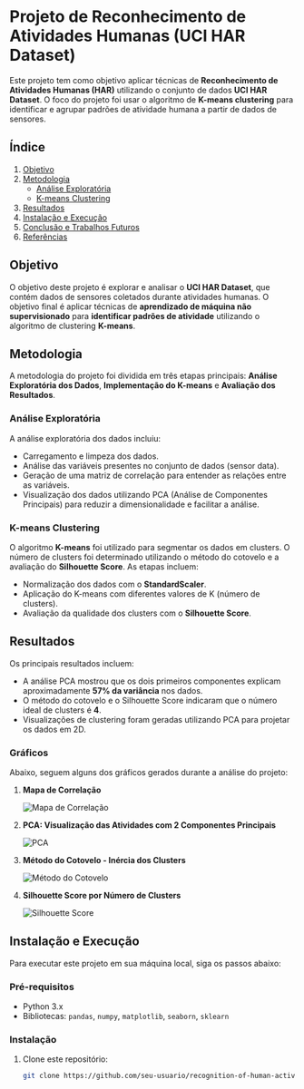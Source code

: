 # Projeto de Reconhecimento de Atividades Humanas (UCI HAR Dataset)

Este projeto tem como objetivo aplicar técnicas de **Reconhecimento de Atividades Humanas (HAR)** utilizando o conjunto de dados **UCI HAR Dataset**. O foco do projeto foi usar o algoritmo de **K-means clustering** para identificar e agrupar padrões de atividade humana a partir de dados de sensores.

## Índice

1. [Objetivo](#objetivo)
2. [Metodologia](#metodologia)
   - [Análise Exploratória](#análise-exploratória)
   - [K-means Clustering](#k-means-clustering)
3. [Resultados](#resultados)
4. [Instalação e Execução](#instalação-e-execução)
5. [Conclusão e Trabalhos Futuros](#conclusão-e-trabalhos-futuros)
6. [Referências](#referências)

## Objetivo

O objetivo deste projeto é explorar e analisar o **UCI HAR Dataset**, que contém dados de sensores coletados durante atividades humanas. O objetivo final é aplicar técnicas de **aprendizado de máquina não supervisionado** para **identificar padrões de atividade** utilizando o algoritmo de clustering **K-means**.

## Metodologia

A metodologia do projeto foi dividida em três etapas principais: **Análise Exploratória dos Dados**, **Implementação do K-means** e **Avaliação dos Resultados**.

### Análise Exploratória

A análise exploratória dos dados incluiu:
- Carregamento e limpeza dos dados.
- Análise das variáveis presentes no conjunto de dados (sensor data).
- Geração de uma matriz de correlação para entender as relações entre as variáveis.
- Visualização dos dados utilizando PCA (Análise de Componentes Principais) para reduzir a dimensionalidade e facilitar a análise.

### K-means Clustering

O algoritmo **K-means** foi utilizado para segmentar os dados em clusters. O número de clusters foi determinado utilizando o método do cotovelo e a avaliação do **Silhouette Score**. As etapas incluem:
- Normalização dos dados com o **StandardScaler**.
- Aplicação do K-means com diferentes valores de K (número de clusters).
- Avaliação da qualidade dos clusters com o **Silhouette Score**.

## Resultados

Os principais resultados incluem:
- A análise PCA mostrou que os dois primeiros componentes explicam aproximadamente **57% da variância** nos dados.
- O método do cotovelo e o Silhouette Score indicaram que o número ideal de clusters é **4**.
- Visualizações de clustering foram geradas utilizando PCA para projetar os dados em 2D.

### Gráficos

Abaixo, seguem alguns dos gráficos gerados durante a análise do projeto:

1. **Mapa de Correlação**
   
   ![Mapa de Correlação](./assets/correlation_heatmap.png)
   
2. **PCA: Visualização das Atividades com 2 Componentes Principais**

   ![PCA](./assets/pca_visualization.png)

3. **Método do Cotovelo - Inércia dos Clusters**

   ![Método do Cotovelo](./assets/elbow_method.png)

4. **Silhouette Score por Número de Clusters**

   ![Silhouette Score](./assets/silhouette_score.png)

## Instalação e Execução

Para executar este projeto em sua máquina local, siga os passos abaixo:

### Pré-requisitos

- Python 3.x
- Bibliotecas: `pandas`, `numpy`, `matplotlib`, `seaborn`, `sklearn`

### Instalação

1. Clone este repositório:
   ```bash
   git clone https://github.com/seu-usuario/recognition-of-human-activities.git
